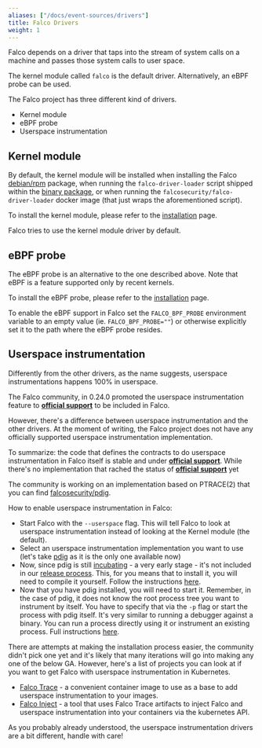 ```yaml
---
aliases: ["/docs/event-sources/drivers"]
title: Falco Drivers
weight: 1
---
```


Falco depends on a driver that taps into the stream of system calls on a machine and passes those system calls to user space.

The kernel module called `falco` is the default driver. Alternatively, an eBPF probe can be used.

The Falco project has three different kind of drivers.

- Kernel module
- eBPF probe
- Userspace instrumentation

## Kernel module

By default, the kernel module will be installed when installing the Falco [debian/rpm](/docs/getting-started/installation) package, when running the `falco-driver-loader` script shipped within the [binary package](/docs/getting-started/installation#linux-binary), or when running the `falcosecurity/falco-driver-loader` docker image (that just wraps the aforementioned script).

To install the kernel module, please refer to the [installation](/docs/getting-started/installation/#install-driver) page.

Falco tries to use the kernel module driver by default.

## eBPF probe

The eBPF probe is an alternative to the one described above. Note that eBPF is a feature supported only by recent kernels.

To install the eBPF probe, please refer to the [installation](/docs/getting-started/installation/#install-driver) page.

To enable the eBPF support in Falco set the `FALCO_BPF_PROBE` environment variable to an empty value (ie. `FALCO_BPF_PROBE=""`) or otherwise explicitly set it to the path where the eBPF probe resides.

## Userspace instrumentation

Differently from the other drivers, as the name suggests, userspace instrumentations happens 100% in userspace.

The Falco community, in 0.24.0 promoted the userspace instrumentation feature to **[official support](https://github.com/falcosecurity/evolution#official-support)** to be included in Falco.

However, there's a difference between userspace instrumentation and the other drivers. At the moment of writing, the Falco project does not have any officially supported userspace instrumentation implementation.

To summarize: the code that defines the contracts to do userspace instrumentation in Falco itself is stable and under **[official support](https://github.com/falcosecurity/evolution#official-support)**. While there's
no implementation that rached the status of **[official support](https://github.com/falcosecurity/evolution#official-support)** yet

The community is working on an implementation based on PTRACE(2) that you can find [falcosecurity/pdig](https://github.com/falcosecurity/pdig).

How to enable userspace instrumentation in Falco:

- Start Falco with the `--userspace` flag. This will tell Falco to look at userspace instrumentation instead of looking at the Kernel module (the default).
- Select an userspace instrumentation implementation you want to use (let's take [pdig](https://github.com/falcosecurity/pdig) as it is the only one available now)
- Now, since pdig is still [incubating](https://github.com/falcosecurity/evolution#incubating) - a very early stage - it's not included in our [release process](https://github.com/falcosecurity/falco/blob/master/RELEASE.md). This, for you means that to install it, you will need to compile it yourself. Follow the instructions [here](https://github.com/falcosecurity/pdig#instructions).
- Now that you have pdig installed, you will need to start it. Remember, in the case of pdig, it does not know the root process tree you want to instrument by itself. You have to specify that via the  `-p` flag or start the process with pdig itself. It's very similar to running a debugger against a binary. You can run a process directly using it or instrument an existing process. Full instructions [here](https://github.com/falcosecurity/pdig#how-to-run-it).

There are attempts at making the installation process easier, the community didn't pick one yet and it's likely that many iterations will go into making any one of the below GA. However, here's a list of projects you can look at if you want to get Falco with userspace instrumentation in Kubernetes.

- [Falco Trace](https://github.com/kris-nova/falco-trace) - a convenient container image to use as a base to add userspace instrumentation to your images.
- [Falco Inject](https://github.com/fntlnz/falco-inject) - a tool that uses Falco Trace artifacts to inject Falco and userspace instrumentation into your containers via the kubernetes API.

As you probably already understood, the userspace instrumentation drivers are a bit different, handle with care!
